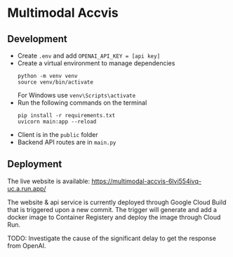 # Multimodal Accvis

## Development
* Create `.env` and add `OPENAI_API_KEY = [api key]`
* Create a virtual environment to manage dependencies
  ```
  python -m venv venv
  source venv/bin/activate 
  ```
  For Windows use `venv\Scripts\activate`
* Run the following commands on the terminal
  ```
  pip install -r requirements.txt
  uvicorn main:app --reload
  ```
* Client is in the `public` folder
* Backend API routes are in `main.py`

## Deployment

The live website is available: https://multimodal-accvis-6lvi554ivq-uc.a.run.app/

The website & api service is currently deployed through Google Cloud Build that is triggered upon a new commit. The trigger will generate and add a docker image to Container Registery and deploy the image through Cloud Run.

TODO: Investigate the cause of the significant delay to get the response from OpenAI. 



